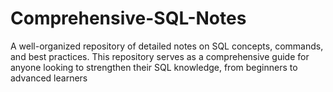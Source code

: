 # Comprehensive-SQL-Notes
A well-organized repository of detailed notes on SQL concepts, commands, and best practices. This repository serves as a comprehensive guide for anyone looking to strengthen their SQL knowledge, from beginners to advanced learners
